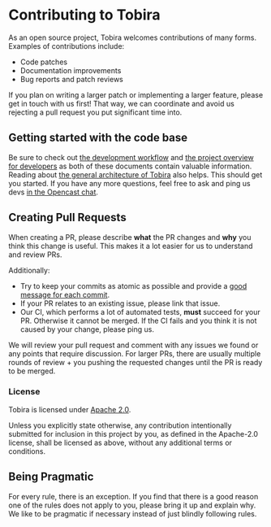 # Contributing to Tobira

As an open source project, Tobira welcomes contributions of many forms.
Examples of contributions include:

- Code patches
- Documentation improvements
- Bug reports and patch reviews

If you plan on writing a larger patch or implementing a larger feature, please get in touch with us first!
That way, we can coordinate and avoid us rejecting a pull request you put significant time into.


## Getting started with the code base

Be sure to check out [the development workflow](./dev-workflow.md) and [the project overview for developers](./dev-overview.md) as both of these documents contain valuable information.
Reading about [the general architecture of Tobira](./overview.md) also helps.
This should get you started.
If you have any more questions, feel free to ask and ping us devs [in the Opencast chat](https://opencast.org/communication/).


## Creating Pull Requests

When creating a PR, please describe **what** the PR changes and **why** you think this change is useful.
This makes it a lot easier for us to understand and review PRs.

Additionally:

- Try to keep your commits as atomic as possible and provide a [good message for each commit](https://chris.beams.io/posts/git-commit/).
- If your PR relates to an existing issue, please link that issue.
- Our CI, which performs a lot of automated tests, **must** succeed for your PR.
  Otherwise it cannot be merged.
  If the CI fails and you think it is not caused by your change, please ping us.

We will review your pull request and comment with any issues we found or any points that require discussion.
For larger PRs, there are usually multiple rounds of review + you pushing the requested changes until the PR is ready to be merged.

### License

Tobira is licensed under [Apache 2.0](../LICENSE).

Unless you explicitly state otherwise, any contribution intentionally submitted
for inclusion in this project by you, as defined in the Apache-2.0 license,
shall be licensed as above, without any additional terms or conditions.


## Being Pragmatic

For every rule, there is an exception.
If you find that there is a good reason one of the rules does not apply to you, please bring it up and explain why.
We like to be pragmatic if necessary instead of just blindly following rules.
